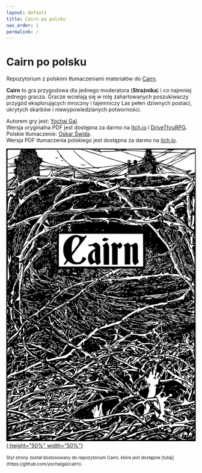 ```yaml
---
layout: default
title: Cairn po polsku
nav_order: 1
permalink: /
---
```


# Cairn po polsku

Repozytorium z polskimi tłumaczeniami materiałów do [Cairn](https://cairnrpg.com/).

**Cairn** to gra przygodowa dla jednego moderatora (**Strażnika**) i co najmniej jednego gracza.
Gracze wcielają się w rolę zahartowanych poszukiwaczy przygód eksplorujących mroczny i tajemniczy Las pełen dziwnych postaci, ukrytych skarbów i niewypowiedzianych potworności.

Autorem gry jest: [Yochai Gal](https://newschoolrevolution.com/).  
Wersja oryginalna PDF jest dostępna za darmo na [Itch.io](https://yochaigal.itch.io/cairn) i [DriveThruRPG](https://www.drivethrurpg.com/product/330809/Cairn).  
Polskie tłumaczenie: [Oskar Świda](https://twitter.com/OskarSwida).  
Wersja PDF tłumaczenia polskiego jest dostępna za darmo na [itch.io](https://oskarswida.itch.io/cairn-pl). 

[![Alt text](/img/cairn.svg "Kliknij aby powiększyć"){:height="50%" width="50%"}](/img/cairn.svg)

<small>
Styl strony został dostosowany do repozytorium Cairn, które jest dostępne [tutaj](https://github.com/yochaigal/cairn).
</small>
